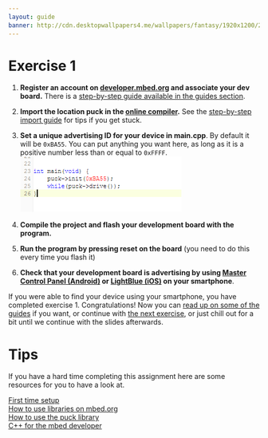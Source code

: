 ```yaml
---
layout: guide
banner: http://cdn.desktopwallpapers4.me/wallpapers/fantasy/1920x1200/2/17967-viking-ship-1920x1200-fantasy-wallpaper.jpg
---
```


# Exercise 1

1. **Register an account on [developer.mbed.org](https://developer.mbed.org) and associate your dev board.**
There is a [step-by-step guide available in the guides section](guides/mbed-org.html).

1. **Import the location puck in the [online compiler](https://developer.mbed.org/compiler/).**
See the [step-by-step import guide](guides/mbed-import.html) for tips if you get stuck.

1. **Set a unique advertising ID for your device in main.cpp**. By default it will be `0xBA55`. You can put anything you want here, as long as it is a positive number less than or equal to `0xFFFF`.
![](images/main-cpp-id.png)

1. **Compile the project and flash your development board with the program.**

1. **Run the program by pressing reset on the board** (you need to do this every time you flash it)

1. **Check that your development board is advertising by using [Master Control Panel (Android)](https://play.google.com/store/apps/details?id=no.nordicsemi.android.mcp&hl=en) or [LightBlue (iOS)](https://itunes.apple.com/en/app/lightblue-bluetooth-low-energy/id557428110?mt=8) on your smartphone**.

If you were able to find your device using your smartphone, you have completed exercise 1.
Congratulations!
Now you can [read up on some of the guides](guides) if you want, or continue with [the next exercise](exercises/exercise-2.html), or just chill out for a bit until we continue with the slides afterwards.

# Tips

If you have a hard time completing this assignment here are some resources for you to have a look at.

[First time setup](guides/mbed-org.html)  
[How to use libraries on mbed.org](guides/mbed-import.html)  
[How to use the puck library](guides/pucklib.html)  
[C++ for the mbed developer](guides/cpp-intro.html)

